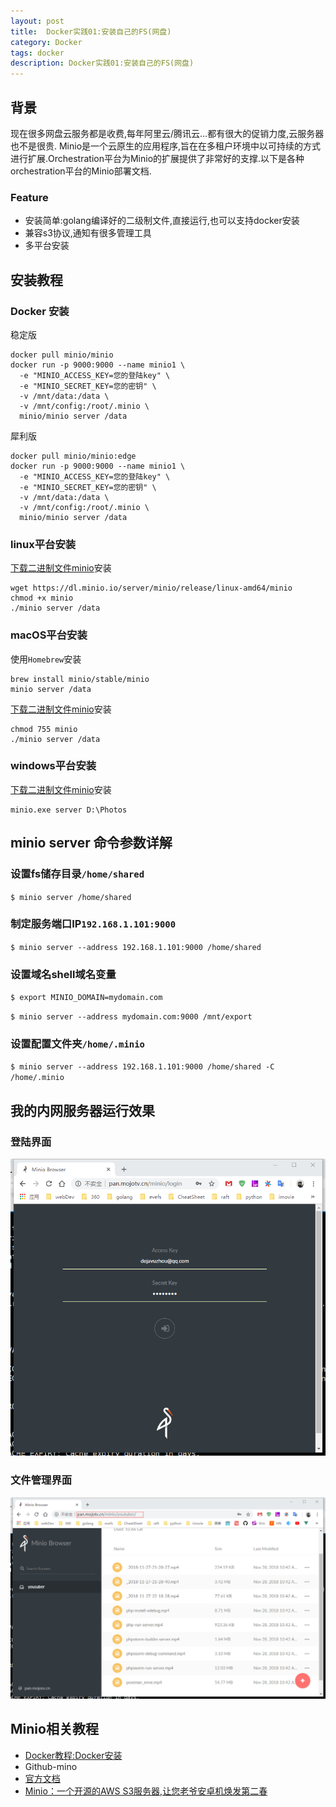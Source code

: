 ```yaml
---
layout: post
title:  Docker实践01:安装自己的FS(网盘)
category: Docker
tags: docker
description: Docker实践01:安装自己的FS(网盘)
---
```


背景
--

现在很多网盘云服务都是收费,每年阿里云/腾讯云…都有很大的促销力度,云服务器也不是很贵. Minio是一个云原生的应用程序,旨在在多租户环境中以可持续的方式进行扩展.Orchestration平台为Minio的扩展提供了非常好的支撑.以下是各种orchestration平台的Minio部署文档.

### Feature

*   安装简单:golang编译好的二级制文件,直接运行,也可以支持docker安装
*   兼容s3协议,通知有很多管理工具
*   多平台安装

安装教程
----

### Docker 安装

稳定版

    docker pull minio/minio
    docker run -p 9000:9000 --name minio1 \
      -e "MINIO_ACCESS_KEY=您的登陆key" \
      -e "MINIO_SECRET_KEY=您的密钥" \
      -v /mnt/data:/data \
      -v /mnt/config:/root/.minio \
      minio/minio server /data


犀利版

    docker pull minio/minio:edge
    docker run -p 9000:9000 --name minio1 \
      -e "MINIO_ACCESS_KEY=您的登陆key" \
      -e "MINIO_SECRET_KEY=您的密钥" \
      -v /mnt/data:/data \
      -v /mnt/config:/root/.minio \
      minio/minio server /data


### linux平台安装

[下载二进制文件minio](https://dl.minio.io/server/minio/release/linux-amd64/minio)安装

    wget https://dl.minio.io/server/minio/release/linux-amd64/minio
    chmod +x minio
    ./minio server /data


### macOS平台安装

使用`Homebrew`安装

    brew install minio/stable/minio
    minio server /data


[下载二进制文件minio](https://dl.minio.io/server/minio/release/darwin-amd64/minio)安装

    chmod 755 minio
    ./minio server /data


### windows平台安装

[下载二进制文件minio](https://dl.minio.io/server/minio/release/windows-amd64/minio.exe)安装

    minio.exe server D:\Photos


minio server 命令参数详解
-------------------

### 设置fs储存目录`/home/shared`

`$ minio server /home/shared`

### 制定服务端口IP`192.168.1.101:9000`

`$ minio server --address 192.168.1.101:9000 /home/shared`

### 设置域名shell域名变量

`$ export MINIO_DOMAIN=mydomain.com`

`$ minio server --address mydomain.com:9000 /mnt/export`

### 设置配置文件夹`/home/.minio`

`$ minio server --address 192.168.1.101:9000 /home/shared -C /home/.minio`

我的内网服务器运行效果
-----------

### 登陆界面

![minio_login_page](/assets/image/minio_login.png)

### 文件管理界面

![minio_hoem](/assets/image/minio_home.png)

Minio相关教程
---------

*   [Docker教程:Docker安装](/2018/11/08/how-to-install-docker)
*   Github-mino
*   [官方文档](https://docs.minio.io/cn/)
*   [Minio：一个开源的AWS S3服务器,让您老爷安卓机焕发第二春](https://studygolang.com/articles/10272)


